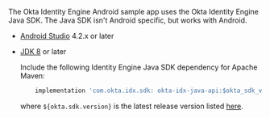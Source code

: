 The Okta Identity Engine Android sample app uses the Okta Identity Engine Java SDK. The Java SDK isn't Android specific, but works with Android.

* [Android Studio](https://developer.android.com/studio) 4.2.x or later
* [JDK 8](https://www.oracle.com/java/technologies/javase/javase-jdk8-downloads.html) or later

    Include the following Identity Engine Java SDK dependency for Apache Maven:

    ```groovy
        implementation 'com.okta.idx.sdk: okta-idx-java-api:$okta_sdk_version'
    ```

    where `${okta.sdk.version}` is the latest release version listed [here](https://github.com/okta/okta-idx-java#release-status).
